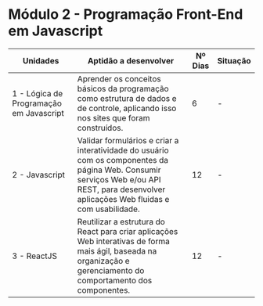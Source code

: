 # Módulo 2 - Programação Front-End em Javascript

| Unidades                                | Aptidão a desenvolver                                                                                                                                                                     | Nº Dias | Situação |
|-----------------------------------------|-------------------------------------------------------------------------------------------------------------------------------------------------------------------------------------------|---------|----------|
| 1 - Lógica de Programação em Javascript | Aprender os conceitos básicos da programação como estrutura de dados e de controle, aplicando isso nos sites que foram construídos.                                                       | 6       | -        |
| 2 - Javascript                          | Validar formulários e criar a interatividade do usuário com os componentes da página Web. Consumir serviços Web e/ou API REST, para desenvolver aplicações Web fluidas e com usabilidade. | 12      | -        |
| 3 - ReactJS                             | Reutilizar a estrutura do React para criar aplicações Web interativas de forma mais ágil, baseada na organização e gerenciamento do comportamento dos componentes.                        | 12      | -        |

